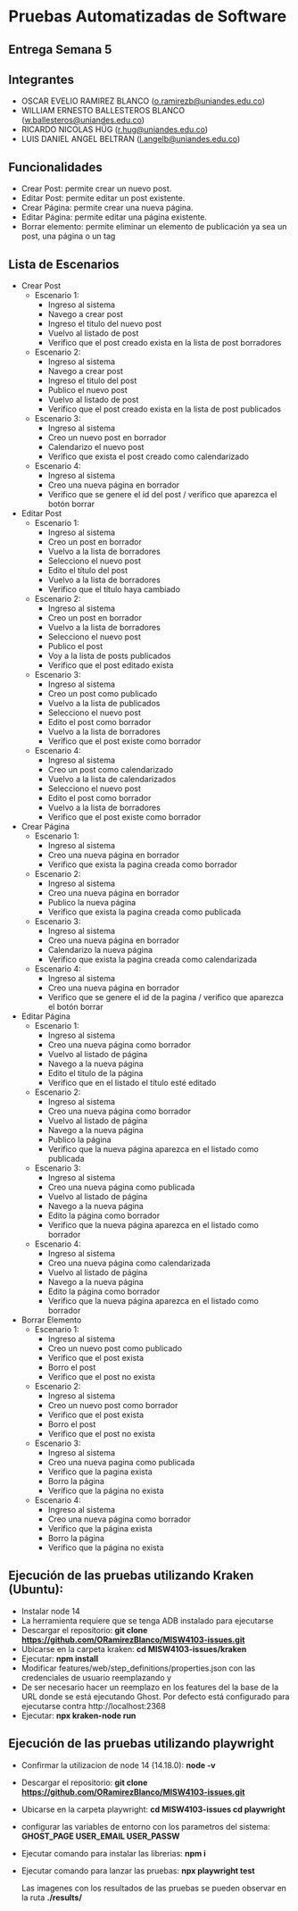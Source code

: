 # Pruebas Automatizadas de Software

## Entrega Semana 5

## Integrantes

- OSCAR EVELIO RAMIREZ BLANCO (o.ramirezb@uniandes.edu.co)
- WILLIAM ERNESTO BALLESTEROS BLANCO (w.ballesteros@uniandes.edu.co)
- RICARDO NICOLAS HÜG (r.hug@uniandes.edu.co)
- LUIS DANIEL ANGEL BELTRAN (l.angelb@uniandes.edu.co)

## Funcionalidades

- Crear Post: permite crear un nuevo post.
- Editar Post: permite editar un post existente.
- Crear Página: permite crear una nueva página.
- Editar Página: permite editar una página existente.
- Borrar elemento: permite eliminar un elemento de publicación ya sea un post, una página o un tag

## Lista de Escenarios
- Crear Post
  - Escenario 1:
    - Ingreso al sistema
    - Navego a crear post
    - Ingreso el titulo del nuevo post
    - Vuelvo al listado de post
    - Verifico que el post creado exista en la lista de post borradores
  - Escenario 2:
    - Ingreso al sistema
    - Navego a crear post
    - Ingreso el titulo del post
    - Publico el nuevo post 
    - Vuelvo al listado de post
    - Verifico que el post creado exista en la lista de post publicados
  - Escenario 3:
    - Ingreso al sistema
    - Creo un nuevo post en borrador
    - Calendarizo el nuevo post
    - Verifico que exista el post creado como calendarizado  
  - Escenario 4:
    - Ingreso al sistema
    - Creo una nueva página en borrador
    - Verifico que se genere el id del post / verifico que aparezca el botón borrar
- Editar Post
  - Escenario 1:
    - Ingreso al sistema
    - Creo un post en borrador
    - Vuelvo a la lista de borradores
    - Selecciono el nuevo post
    - Edito el título del post
    - Vuelvo a la lista de borradores
    - Verifico que el título haya cambiado
  - Escenario 2:
    - Ingreso al sistema
    - Creo un post en borrador
    - Vuelvo a la lista de borradores
    - Selecciono el nuevo post
    - Publico el post
    - Voy a la lista de posts publicados
    - Verifico que el post editado exista  
  - Escenario 3:
    - Ingreso al sistema
    - Creo un post como publicado
    - Vuelvo a la lista de publicados
    - Selecciono el nuevo post
    - Edito el post como borrador
    - Vuelvo a la lista de borradores
    - Verifico que el post existe como borrador
  - Escenario 4:
    - Ingreso al sistema
    - Creo un post como calendarizado
    - Vuelvo a la lista de calendarizados
    - Selecciono el nuevo post
    - Edito el post como borrador
    - Vuelvo a la lista de borradores
    - Verifico que el post existe como borrador
- Crear Página
  - Escenario 1: 
    - Ingreso al sistema
    - Creo una nueva página en borrador
    - Verifico que exista la pagina creada como borrador
  - Escenario 2:
    - Ingreso al sistema
    - Creo una nueva página en borrador
    - Publico la nueva página
    - Verifico que exista la pagina creada como publicada
  - Escenario 3:
    - Ingreso al sistema
    - Creo una nueva página en borrador
    - Calendarizo la nueva página
    - Verifico que exista la pagina creada como calendarizada  
  - Escenario 4:
    - Ingreso al sistema
    - Creo una nueva página en borrador
    - Verifico que se genere el id de la pagina / verifico que aparezca el botón borrar
- Editar Página
  - Escenario 1:
    - Ingreso al sistema
    - Creo una nueva página como borrador
    - Vuelvo al listado de página
    - Navego a la nueva página
    - Edito el titulo de la página
    - Verifico que en el listado el título esté editado
  - Escenario 2:
    - Ingreso al sistema
    - Creo una nueva página como borrador
    - Vuelvo al listado de página
    - Navego a la nueva página
    - Publico la página
    - Verifico que la nueva página aparezca en el listado como publicada
  - Escenario 3:
    - Ingreso al sistema
    - Creo una nueva página como publicada
    - Vuelvo al listado de página
    - Navego a la nueva página
    - Edito la página como borrador
    - Verifico que la nueva página aparezca en el listado como borrador  
  - Escenario 4:
    - Ingreso al sistema
    - Creo una nueva página como calendarizada
    - Vuelvo al listado de página
    - Navego a la nueva página
    - Edito la página como borrador
    - Verifico que la nueva página aparezca en el listado como borrador  
- Borrar Elemento
  - Escenario 1:
    - Ingreso al sistema
    - Creo un nuevo post como publicado
    - Verifico que el post exista
    - Borro el post
    - Verifico que el post no exista
  - Escenario 2:
    - Ingreso al sistema
    - Creo un nuevo post como borrador
    - Verifico que el post exista
    - Borro el post
    - Verifico que el post no exista
  - Escenario 3:
    - Ingreso al sistema
    - Creo una nueva pagina como publicada
    - Verifico que la pagina exista
    - Borro la página
    - Verifico que la página no exista
  - Escenario 4:
    - Ingreso al sistema
    - Creo una nueva página como borrador
    - Verifico que la página exista
    - Borro la página
    - Verifico que la página no exista
  
## Ejecución de las pruebas utilizando Kraken (Ubuntu):
- Instalar node 14
- La herramienta requiere que se tenga ADB instalado para ejecutarse
- Descargar el repositorio:
  **git clone https://github.com/ORamirezBlanco/MISW4103-issues.git**
- Ubicarse en la carpeta kraken:
  **cd MISW4103-issues/kraken**
- Ejecutar: 
  **npm install**
- Modificar features/web/step_definitions/properties.json con las credenciales de usuario reemplazando <EMAIL> y <PASSWORD>
- De ser necesario hacer un reemplazo en los features del la base de la URL donde se está ejecutando Ghost. Por defecto está configurado para ejecutarse contra http://localhost:2368
- Ejecutar: **npx kraken-node run**
## Ejecución de las pruebas utilizando playwright
- Confirmar la utilizacion de node 14 (14.18.0):
  **node -v**
- Descargar el repositorio:
  **git clone https://github.com/ORamirezBlanco/MISW4103-issues.git**
- Ubicarse en la carpeta playwright:
  **cd MISW4103-issues
  cd playwright**
- configurar las variables de entorno con los parametros del sistema:
  **GHOST_PAGE
  USER_EMAIL
  USER_PASSW**
- Ejecutar comando para instalar las librerias:
  **npm i**
- Ejecutar comando para lanzar las pruebas:
  **npx playwright test**
  
  Las imagenes con los resultados de las pruebas se pueden observar en la ruta **./results/**
